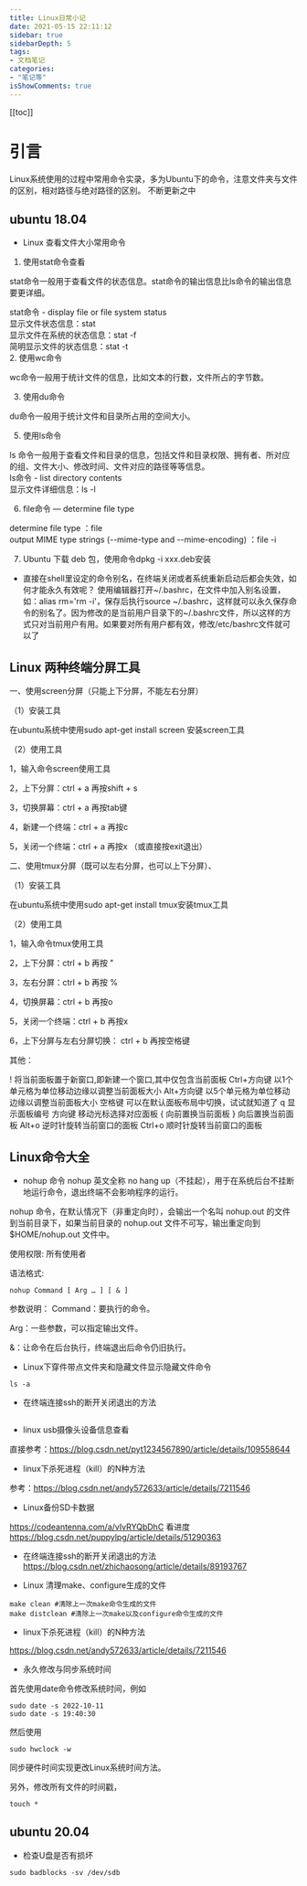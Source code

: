 ```yaml
---
title: Linux日常小记
date: 2021-05-15 22:11:12
sidebar: true
sidebarDepth: 5
tags:
- 文档笔记
categories:
- "笔记等"
isShowComments: true
---
```


[[toc]]
# 引言
Linux系统使用的过程中常用命令实录，多为Ubuntu下的命令，注意文件夹与文件的区别，相对路径与绝对路径的区别。
不断更新之中
## ubuntu 18.04
- Linux 查看文件大小常用命令

1. 使用stat命令查看

stat命令一般用于查看文件的状态信息。stat命令的输出信息比ls命令的输出信息要更详细。

stat命令 - display file or file system status<br>
显示文件状态信息：stat <file name><br>
显示文件在系统的状态信息：stat -f <file name><br>
简明显示文件的状态信息：stat -t <file name><br>
2. 使用wc命令

wc命令一般用于统计文件的信息，比如文本的行数，文件所占的字节数。

3. 使用du命令

du命令一般用于统计文件和目录所占用的空间大小。

5. 使用ls命令

ls 命令一般用于查看文件和目录的信息，包括文件和目录权限、拥有者、所对应的组、文件大小、修改时间、文件对应的路径等等信息。<br>
ls命令 - list directory contents<br>
显示文件详细信息：ls -l <file name><br>

6. file命令 — determine file type

determine file type ：file <file name><br>
output MIME type strings (--mime-type and --mime-encoding) ：file -i <file name><br>

7. Ubuntu 下载 deb 包，使用命令dpkg -i xxx.deb安装

- 直接在shell里设定的命令别名，在终端关闭或者系统重新启动后都会失效，如何才能永久有效呢？
使用编辑器打开~/.bashrc，在文件中加入别名设置，如：alias rm='rm -i'，保存后执行source ~/.bashrc，这样就可以永久保存命令的别名了。因为修改的是当前用户目录下的~/.bashrc文件，所以这样的方式只对当前用户有用。如果要对所有用户都有效，修改/etc/bashrc文件就可以了
## Linux 两种终端分屏工具
一、使用screen分屏（只能上下分屏，不能左右分屏）

（1）安装工具

在ubuntu系统中使用sudo apt-get install screen 安装screen工具

（2）使用工具

1，输入命令screen使用工具

2，上下分屏：ctrl + a  再按shift + s

3，切换屏幕：ctrl + a  再按tab键

4，新建一个终端：ctrl + a  再按c

5，关闭一个终端：ctrl + a  再按x （或直接按exit退出）

二、使用tmux分屏（既可以左右分屏，也可以上下分屏）、

（1）安装工具

在ubuntu系统中使用sudo apt-get install tmux安装tmux工具

（2）使用工具

1，输入命令tmux使用工具

2，上下分屏：ctrl + b  再按 "

3，左右分屏：ctrl + b  再按 %

4，切换屏幕：ctrl + b  再按o

5，关闭一个终端：ctrl + b  再按x

6，上下分屏与左右分屏切换： ctrl + b  再按空格键

其他：

! 将当前面板置于新窗口,即新建一个窗口,其中仅包含当前面板
Ctrl+方向键 以1个单元格为单位移动边缘以调整当前面板大小
Alt+方向键 以5个单元格为单位移动边缘以调整当前面板大小
空格键 可以在默认面板布局中切换，试试就知道了
q 显示面板编号
方向键 移动光标选择对应面板
{ 向前置换当前面板
} 向后置换当前面板
Alt+o 逆时针旋转当前窗口的面板
Ctrl+o 顺时针旋转当前窗口的面板

## Linux命令大全
- nohup 命令
nohup 英文全称 no hang up（不挂起），用于在系统后台不挂断地运行命令，退出终端不会影响程序的运行。

nohup 命令，在默认情况下（非重定向时），会输出一个名叫 nohup.out 的文件到当前目录下，如果当前目录的 nohup.out 文件不可写，输出重定向到 $HOME/nohup.out 文件中。

使用权限:
所有使用者

语法格式:
```
nohup Command [ Arg … ] [ & ]
```
参数说明：
Command：要执行的命令。

Arg：一些参数，可以指定输出文件。

&：让命令在后台执行，终端退出后命令仍旧执行。


- Linux下穿件带点文件夹和隐藏文件显示隐藏文件命令
```
ls -a
```

- 在终端连接ssh的断开关闭退出的方法

```

```

- linux usb摄像头设备信息查看

直接参考：https://blog.csdn.net/pyt1234567890/article/details/109558644

- linux下杀死进程（kill）的N种方法

参考：https://blog.csdn.net/andy572633/article/details/7211546

- Linux备份SD卡数据

https://codeantenna.com/a/vIvRYQbDhC
看进度
https://blog.csdn.net/puppylpg/article/details/51290363

- 在终端连接ssh的断开关闭退出的方法
https://blog.csdn.net/zhichaosong/article/details/89193767

- Linux 清理make、configure生成的文件

```
make clean #清除上一次make命令生成的文件
make distclean #清除上一次make以及configure命令生成的文件

```

- linux下杀死进程（kill）的N种方法

https://blog.csdn.net/andy572633/article/details/7211546


- 永久修改与同步系统时间

首先使用date命令修改系统时间，例如
```
sudo date -s 2022-10-11
sudo date -s 19:40:30
```

然后使用
```
sudo hwclock -w
```
同步硬件时间实现更改Linux系统时间方法。

另外，修改所有文件的时间戳，
```
touch *
```


## ubuntu 20.04

- 检查U盘是否有损坏
```
sudo badblocks -sv /dev/sdb

```